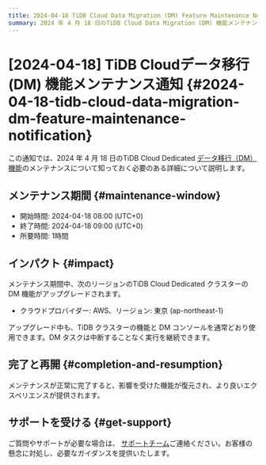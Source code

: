 ```yaml
---
title: 2024-04-18 TiDB Cloud Data Migration (DM) Feature Maintenance Notification
summary: 2024 年 4 月 18 日のTiDB Cloud Data Migration (DM) 機能メンテナンスの詳細 (メンテナンス ウィンドウや影響など) について説明します。
---
```


# [2024-04-18] TiDB Cloudデータ移行 (DM) 機能メンテナンス通知 {#2024-04-18-tidb-cloud-data-migration-dm-feature-maintenance-notification}

この通知では、2024 年 4 月 18 日のTiDB Cloud Dedicated [データ移行（DM）機能](/tidb-cloud/migrate-from-mysql-using-data-migration.md)のメンテナンスについて知っておく必要のある詳細について説明します。

## メンテナンス期間 {#maintenance-window}

-   開始時間: 2024-04-18 08:00 (UTC+0)
-   終了時間: 2024-04-18 09:00 (UTC+0)
-   所要時間: 1時間

## インパクト {#impact}

メンテナンス期間中、次のリージョンのTiDB Cloud Dedicated クラスターの DM 機能がアップグレードされます。

-   クラウドプロバイダー: AWS、リージョン: 東京 (ap-northeast-1)

アップグレード中も、TiDB クラスターの機能と DM コンソールを通常どおり使用できます。DM タスクは中断することなく実行を継続できます。

## 完了と再開 {#completion-and-resumption}

メンテナンスが正常に完了すると、影響を受けた機能が復元され、より良いエクスペリエンスが提供されます。

## サポートを受ける {#get-support}

ご質問やサポートが必要な場合は、 [サポートチーム](/tidb-cloud/tidb-cloud-support.md)ご連絡ください。お客様の懸念に対処し、必要なガイダンスを提供いたします。
